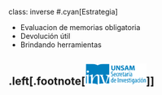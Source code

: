 class: inverse
#.cyan[Estrategia]
* Evaluacion de memorias obligatoria
* Devolución útil
* Brindando herramientas

.left[.footnote[<img src="./public/LogoSecInvHorizontalFondoTranspColor.gif" width="120">]]
---
